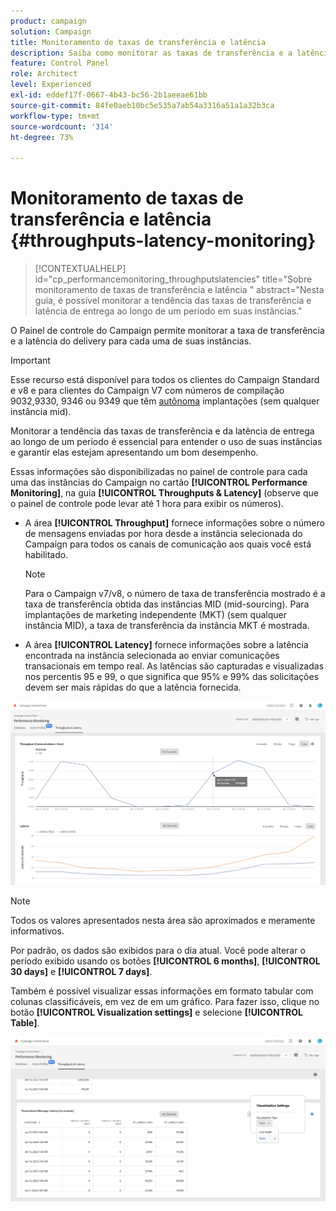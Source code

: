 ```yaml
---
product: campaign
solution: Campaign
title: Monitoramento de taxas de transferência e latência
description: Saiba como monitorar as taxas de transferência e a latência das instâncias do Campaign no Painel de controle.
feature: Control Panel
role: Architect
level: Experienced
exl-id: eddef17f-0667-4b43-bc56-2b1aeeae61bb
source-git-commit: 84fe0aeb10bc5e535a7ab54a3316a51a1a32b3ca
workflow-type: tm+mt
source-wordcount: '314'
ht-degree: 73%

---
```


# Monitoramento de taxas de transferência e latência {#throughputs-latency-monitoring}

>[!CONTEXTUALHELP]
>id="cp_performancemonitoring_throughputslatencies"
>title="Sobre monitoramento de taxas de transferência e latência "
>abstract="Nesta guia, é possível monitorar a tendência das taxas de transferência e latência de entrega ao longo de um período em suas instâncias."

O Painel de controle do Campaign permite monitorar a taxa de transferência e a latência do delivery para cada uma de suas instâncias.

>[!IMPORTANT]
>
>Esse recurso está disponível para todos os clientes do Campaign Standard e v8 e para clientes do Campaign V7 com números de compilação 9032,9330, 9346 ou 9349 que têm [autônoma](https://experienceleague.adobe.com/docs/campaign-classic/using/installing-campaign-classic/deployment-types-/standalone-deployment.html) implantações (sem qualquer instância mid).

Monitorar a tendência das taxas de transferência e da latência de entrega ao longo de um período é essencial para entender o uso de suas instâncias e garantir elas estejam apresentando um bom desempenho.

Essas informações são disponibilizadas no painel de controle para cada uma das instâncias do Campaign no cartão **[!UICONTROL Performance Monitoring]**, na guia **[!UICONTROL Throughputs & Latency]** (observe que o painel de controle pode levar até 1 hora para exibir os números).

* A área **[!UICONTROL Throughput]** fornece informações sobre o número de mensagens enviadas por hora desde a instância selecionada do Campaign para todos os canais de comunicação aos quais você está habilitado.

   >[!NOTE]
   >
   >Para o Campaign v7/v8, o número de taxa de transferência mostrado é a taxa de transferência obtida das instâncias MID (mid-sourcing). Para implantações de marketing independente (MKT) (sem qualquer instância MID), a taxa de transferência da instância MKT é mostrada.

* A área **[!UICONTROL Latency]** fornece informações sobre a latência encontrada na instância selecionada ao enviar comunicações transacionais em tempo real. As latências são capturadas e visualizadas nos percentis 95 e 99, o que significa que 95% e 99% das solicitações devem ser mais rápidas do que a latência fornecida.

![](assets/throughput-latencies-overview.png)

>[!NOTE]
>
>Todos os valores apresentados nesta área são aproximados e meramente informativos.

Por padrão, os dados são exibidos para o dia atual. Você pode alterar o período exibido usando os botões **[!UICONTROL 6 months]**, **[!UICONTROL 30 days]** e **[!UICONTROL 7 days]**.

Também é possível visualizar essas informações em formato tabular com colunas classificáveis, em vez de em um gráfico. Para fazer isso, clique no botão **[!UICONTROL Visualization settings]** e selecione **[!UICONTROL Table]**.

![](assets/throughput-latencies-table.png)
